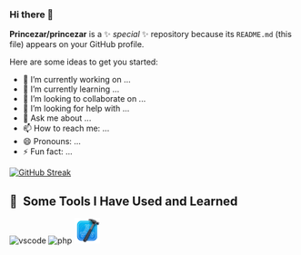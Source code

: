 ### Hi there 👋

**Princezar/princezar** is a ✨ _special_ ✨ repository because its `README.md` (this file) appears on your GitHub profile.

Here are some ideas to get you started:

- 🔭 I’m currently working on ...
- 🌱 I’m currently learning ...
- 👯 I’m looking to collaborate on ...
- 🤔 I’m looking for help with ...
- 💬 Ask me about ...
- 📫 How to reach me: ...
- 😄 Pronouns: ...
- ⚡ Fun fact: ...

[![GitHub Streak](https://github-readme-streak-stats.herokuapp.com?user=princezar&theme=gruvbox&hide_border=true&date_format=j%20M%5B%20Y%5D)](https://git.io/streak-stats)

<h2> 🚀 &nbsp;Some Tools I Have Used and Learned</h2>
<p align="left">
<img src="https://cdn.jsdelivr.net/gh/devicons/devicon/icons/vscode/vscode-original.svg" alt="vscode" width="45" height="45"/>
<img src="https://cdn.jsdelivr.net/gh/devicons/devicon/icons/php/php-original.svg" alt="php" width="45" height="45"/>
<img src=" https://github.com/devicons/devicon/blob/master/icons/xcode/xcode-original.svg" alt="php" width="45" height="45"/>
 
</p>



